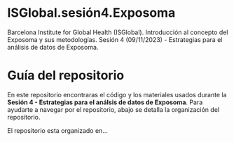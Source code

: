 # ISGlobal.sesión4.Exposoma

Barcelona Institute for Global Health (ISGlobal). Introducción al concepto del Exposoma y sus metodologías. Sesión 4 (09/11/2023) - Estrategias para el análisis de datos de Exposoma.

# Guía del repositorio
En este repositorio encontraras el código y los materiales usados durante la **Sesión 4 - Estrategias para el análsis de datos de Exposoma**. Para ayudarte a navegar por el repositorio, abajo se detalla la organización del repositorio. 

El repositorio esta organizado en...

